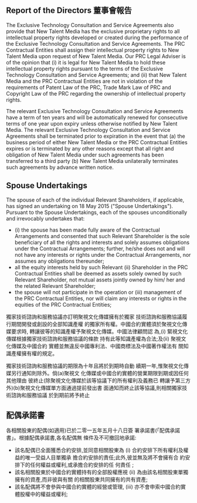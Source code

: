 ## Report of the Directors 董事會報告

The Exclusive Technology Consultation and Service Agreements also provide that New Talent Media has the exclusive proprietary rights to all intellectual property rights developed or created during the performance of the Exclusive Technology Consultation and Service Agreements. The PRC Contractual Entities shall assign their intellectual property rights to New Talent Media upon request of New Talent Media. Our PRC Legal Adviser is of the opinion that (i) it is legal for New Talent Media to hold these intellectual property rights pursuant to the terms of the Exclusive Technology Consultation and Service Agreements; and (ii) that New Talent Media and the PRC Contractual Entities are not in violation of the requirements of Patent Law of the PRC, Trade Mark Law of PRC and Copyright Law of the PRC regarding the ownership of intellectual property rights.

The relevant Exclusive Technology Consultation and Service Agreements have a term of ten years and will be automatically renewed for consecutive terms of one year upon expiry unless otherwise notified by New Talent Media. The relevant Exclusive Technology Consultation and Service Agreements shall be terminated prior to expiration in the event that (a) the business period of either New Talent Media or the PRC Contractual Entities expires or is terminated by any other reasons except that all right and obligation of New Talent Media under such agreements has been transferred to a third party (b) New Talent Media unilaterally terminates such agreements by advance written notice.

## Spouse Undertakings

The spouse of each of the individual Relevant Shareholders, if applicable, has signed an undertaking on 18 May 2015 ("Spouse Undertakings"). Pursuant to the Spouse Undertakings, each of the spouses unconditionally and irrevocably undertakes that:

- (i) the spouse has been made fully aware of the Contractual Arrangements and consented that such Relevant Shareholder is the sole beneficiary of all the rights and interests and solely assumes obligations under the Contractual Arrangements; further, he/she does not and will not have any interests or rights under the Contractual Arrangements, nor assumes any obligations thereunder;
- all the equity interests held by such Relevant (ii) Shareholder in the PRC Contractual Entities shall be deemed as assets solely owned by such Relevant Shareholder, not mutual assets jointly owned by him/ her and the related Relevant Shareholder;
- the spouse will not participate in the operation or (iii) management of the PRC Contractual Entities, nor will claim any interests or rights in the equities of the PRC Contractual Entities;

獨家技術諮詢和服務協議亦訂明聚視文化傳媒擁有於獨家 技術諮詢和服務協議履行期間開發或創設的全部知識產權 的獨家所有權。中國合約實體須於聚視文化傳媒要求時, 轉讓彼等的知識產權予聚視文化傳媒。中國法律顧問認 為,(i) 緊視文化傳媒根據獨家技術諮詢和服務協議的條款 持有此等知識產權為合法;及(ii) 聚視文化傳媒及中國合約 實體並無違反中國專利法、中國商標法及中國著作權法有 關知識產權擁有權的規定。

獨家技術諮詢和服務協議的期限為十年且將於到期時自動 續期一年,惟聚視文化傳媒另行通知則除外。倘(a)聚視文 化傳媒或中國合約實體的營業期限到期或因任何其他理由 彼終止(除聚視文化傳媒於該等協議下的所有權利及義務已 轉讓予第三方外)(b)聚視文化傳媒單方面通過提前發出書 面通知而終止該等協議,則相關獨家技術諮詢和服務協議 於到期前將予終止

## 配偶承諾書

各相關股東的配偶(如適用)已於二零一五年五月十八日簽 署承諾書(「配偶承諾書」。根據配偶承諾書,各名配偶無 條件及不可撤回地承諾:

- 該名配偶已全面獲悉合約安排,並同意相關股東為 (i) 合約安排下所有權利及權益的唯一受益人目單獨承 擔合約安排的責任;此外,彼並無及將不會擁有合 約安排下的任何權益或權利,或承擔合約安排的任 何責任 ;
- 該名相關股東於中國合約實體持有的全部股權應視 (ii) 為由該名相關股東單獨擁有的資產,而非彼與有關 的相關股東共同擁有的共有資產;
- 該名配偶將不會參與中國合約實體的經營或管理, (iii) 亦不會申索中國合約實體股權中的權益或權利;
